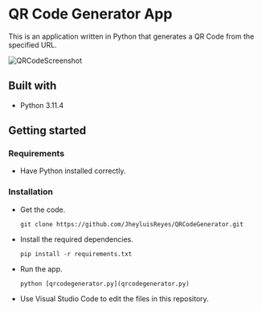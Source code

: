 # QR Code Generator App
This is an application written in Python that generates a QR Code from the specified URL.

  ![QRCodeScreenshot](https://github.com/JheyluisReyes/QRCodeGenerator/assets/141370176/27c80609-ebf9-4eb5-b337-081c466e2d13)

## Built with
- Python 3.11.4

## Getting started

### Requirements
- Have Python installed correctly.

### Installation
- Get the code.

    ```
    git clone https://github.com/JheyluisReyes/QRCodeGenerator.git
    ```

- Install the required dependencies.

    ```
    pip install -r requirements.txt
    ```

- Run the app.

    ```
    python [qrcodegenerator.py](qrcodegenerator.py)
    ```

- Use Visual Studio Code to edit the files in this repository.
